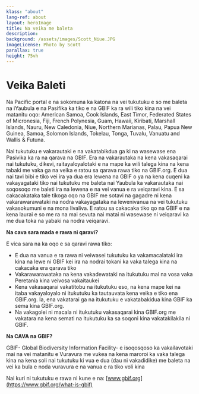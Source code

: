```yaml
---
klass: "about"
lang-ref: about
layout: heroImage
title: Na veika me baleta
description: 
background: /assets/images/Scott_Niue.JPG
imageLicense: Photo by Scott
parallax: true
height: 75vh
---
```

# Veika Baleti 

Na Pacific portal e na sokomuna ka katona na vei tukutuku e so me baleta na iYaubula e na Pasifika ka tiko e na GBIF ka ra wili tiko kina na vei matanitu oqo: American Samoa, Cook Islands, East Timor, Federated States of Micronesia, Fiji, French Polynesia, Guam, Hawaii, Kiribati, Marshall Islands, Nauru, New Caledonia, Niue, Northern Marianas, Palau, Papua New Guinea, Samoa, Solomon Islands, Tokelau, Tonga, Tuvalu, Vanuatu and Wallis & Futuna.

Nai tukutuku e vakarautaki e na vakatabikdua ga ki na wasewase ena Pasivika ka ra na qarava na GBIF. Era na vakarautaka na kena vakasaqarai nai tukutuku, dikevi, raitayaloyalotaki e na mape ka wili talega kina na kena tabaki me vaka ga na veika e ratou sa qarava rawa tiko na GBIF.org. E dua nai tavi bibi e tiko vei ira ya dua era lewena na GBIF o ya na kena cuqeni ka vakayagataki tiko nai tukutuku me baleta nai Yaubula ka vakarautaka nai soqosoqo me baleti ira na lewena e na vei vanua e ra veiqaravi kina. E sa cakacakataka tale tikoga oqo na GBIF me sotavi na gagadre ni kena vakarawarawataki na nodra vakayagataka na lewenivanua na vei tukutuku vakasokumuni e na mona livaliva. E ratou sa cakacaka tiko qo na GBIF e na kena laurai e so me ra na mai sevuta nai matai ni wasewase ni veiqaravi ka me dua toka na yabaki na nodra veiqaravi.   

**Na cava sara mada e rawa ni qaravi?**

E vica sara na ka oqo e sa qaravi rawa tiko:

- E dua na vanua e ra rawa ni veiwasei tukutuku ka vakamacalataki ira kina na lewe ni GBIF kei ira na nodrai tokani ka vaka talega kina na cakacaka era qarava tiko
- Vakarawarawataka na kena vakadewataki na itukutuku mai na vosa vaka Peretania kina veivosa vakaitaukei
- Kena vakasaqarai vakatitobu na itukutuku eso, na kena mape kei na itaba vakayaloyalo ni itukutuku ka tautauvata kena veika e tiko ena GBIF.org. Ia, ena vakatarai ga na itukutuku e vakatabakidua kina GBIF ka sema kina GBIF.org.
- Na vakagolei ni macala ni itukutuku vakasaqarai kina GBIF.org me vakatara na kena semati na itukutuku ka sa soqoni kina vakatakilakila ni GBIF.

**Na CAVA na GBIF?**

GBIF- Global Biodiversity Information Facility- e isoqosqoso ka vakailavotaki mai na vei matanitu e Vuravura me vukea na kena maroroi ka vaka talega kina na kena soli nai tukutuku ki vua e dua (dau ni vakadidike) me baleta na vei ka bula e noda vuravura e na vanua e ra tiko voli kina

Nai kuri ni tukutuku e rawa ni kune e na: [www.gbif.org](https://www.gbif.org/what-is-gbif) 

